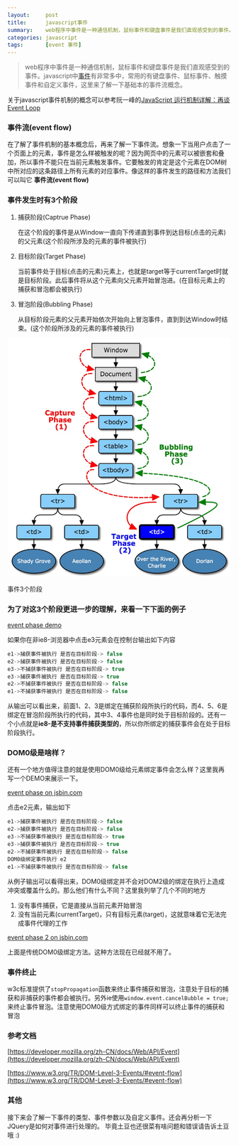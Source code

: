 ```yaml
---
layout:     post
title:      javascript事件
summary:    web程序中事件是一种通信机制，鼠标事件和键盘事件是我们直观感受到的事件。javascript中事件有非常多中，常用的有键盘事件、鼠标事件、触摸事件和自定义事件，这里来了解一下基础本的事件流概念。
categories: javascript
tags:       [event 事件]
---
```


> web程序中事件是一种通信机制，鼠标事件和键盘事件是我们直观感受到的事件。javascript中[事件](https://developer.mozilla.org/zh-CN/docs/Web/API/Event)有非常多中，常用的有键盘事件、鼠标事件、触摸事件和自定义事件，这里来了解一下基础本的事件流概念。

关于javascript事件机制的概念可以参考阮一峰的[JavaScript 运行机制详解：再谈Event Loop](http://www.ruanyifeng.com/blog/2014/10/event-loop.html)

### 事件流(event flow)

在了解了事件机制的基本概念后，再来了解一下事件流。想象一下当用户点击了一个页面上的元素，事件是怎么样被触发的呢？因为网页中的元素可以被嵌套和叠加，所以事件不能只在当前元素触发事件。它要触发的肯定是这个元素在DOM树中所对应的这条路径上所有元素的对应事件。像这样的事件发生的路径和方法我们可以叫它 **事件流(event flow)**


### 事件发生时有3个阶段

1.  捕获阶段(Captrue Phase)

    在这个阶段的事件是从Window一直向下传递直到事件到达目标(点击的元素)的父元素(这个阶段所涉及的元素的事件被执行)

2.  目标阶段(Target Phase)

    当前事件处于目标(点击的元素)元素上，也就是target等于currentTarget时就是目标阶段。此后事件将从这个元素向父元素开始冒泡进。(在目标元素上的捕获和冒泡都会被执行)

3.  冒泡阶段(Bubbling Phase)

    从目标阶段元素的父元素开始依次开始向上冒泡事件，直到到达Window时结束。(这个阶段所涉及的元素的事件被执行)

![phase](/resource/event/phase.png)
<p class="tac">事件3个阶段</p>


### 为了对这3个阶段更进一步的理解，来看一下下面的例子

<a class="jsbin-embed" href="http://jsbin.com/yanubi/45/embed?html,js,output">event phase demo</a><script src="http://static.jsbin.com/js/embed.min.js?3.35.11"></script>

如果你在非ie8-浏览器中点击e3元素会在控制台输出如下内容

```javascript
e1->捕获事件被执行 是否在目标阶段-> false
e2->捕获事件被执行 是否在目标阶段-> false
e3->不捕获事件被执行 是否在目标阶段-> true
e3->捕获事件被执行 是否在目标阶段-> true
e2->不捕获事件被执行 是否在目标阶段-> false
e1->不捕获事件被执行 是否在目标阶段-> false
```

从输出可以看出来，前面1、2、3是绑定在捕获阶段所执行的代码，而4、5、6是绑定在冒泡阶段所执行的代码，其中3、4事件也是同时处于目标阶段的。还有一个小点就是**ie8-是不支持事件捕获类型的**，所以你所绑定的捕获事件会在处于目标阶段执行。


### DOM0级是啥样？

还有一个地方值得注意的就是使用DOM0级给元素绑定事件会怎么样？这里我再写一个DEMO来展示一下。



<a class="jsbin-embed" href="http://jsbin.com/xodecuj/embed">event phase on jsbin.com</a><script src="http://static.jsbin.com/js/embed.min.js?3.35.11"></script>

点击e2元素，输出如下

```javascript
e1->捕获事件被执行 是否在目标阶段-> false
e2->捕获事件被执行 是否在目标阶段-> false
e3->不捕获事件被执行 是否在目标阶段-> true
e3->捕获事件被执行 是否在目标阶段-> true
e2->不捕获事件被执行 是否在目标阶段-> false
DOM0级绑定事件执行 e2
e1->不捕获事件被执行 是否在目标阶段-> false
```

从例子输出可以看得出来，DOM0级绑定并不会对DOM2级的绑定在执行上造成冲突或覆盖什么的。那么他们有什么不同？这里我列举了几个不同的地方

1. 没有事件捕获，它是直接从当前元素开始冒泡
2. 没有当前元素(currentTarget)，只有目标元素(target)，这就意味着它无法完成事件代理的工作

<a class="jsbin-embed" href="http://jsbin.com/newuhi/embed">event phase 2 on jsbin.com</a><script src="http://static.jsbin.com/js/embed.min.js?3.35.11"></script>

上面是传统DOM0级绑定方法。这种方法现在已经就不用了。


### 事件终止

w3c标准提供了`stopPropagation`函数来终止事件捕获和冒泡，注意处于目标的捕获和非捕获的事件都会被执行。另外ie使用`window.event.cancelBubble = true;`来终止事件冒泡。注意使用DOM0级方式绑定的事件同样可以终止事件的捕获和冒泡


### 参考文档

[https://developer.mozilla.org/zh-CN/docs/Web/API/Event](https://developer.mozilla.org/zh-CN/docs/Web/API/Event)

[https://www.w3.org/TR/DOM-Level-3-Events/#event-flow](https://www.w3.org/TR/DOM-Level-3-Events/#event-flow)

### 其他

接下来会了解一下事件的类型、事件参数以及自定义事件。还会再分析一下JQuery是如何对事件进行处理的。 毕竟土豆也还很菜有啥问题和错误请告诉土豆哦 :)
